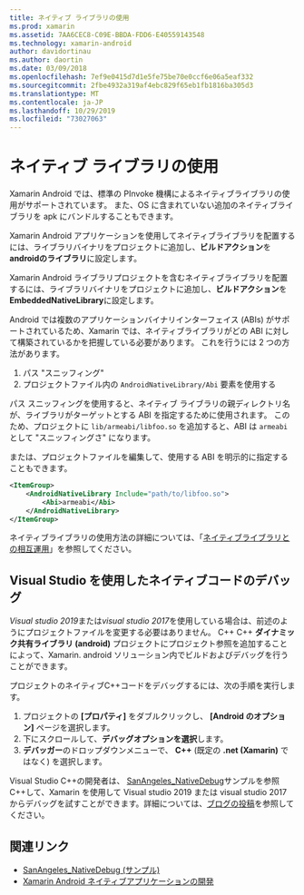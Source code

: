 ```yaml
---
title: ネイティブ ライブラリの使用
ms.prod: xamarin
ms.assetid: 7AA6CEC8-C09E-BBDA-FDD6-E40559143548
ms.technology: xamarin-android
author: davidortinau
ms.author: daortin
ms.date: 03/09/2018
ms.openlocfilehash: 7ef9e0415d7d1e5fe75be70e0ccf6e06a5eaf332
ms.sourcegitcommit: 2fbe4932a319af4ebc829f65eb1fb1816ba305d3
ms.translationtype: MT
ms.contentlocale: ja-JP
ms.lasthandoff: 10/29/2019
ms.locfileid: "73027063"
---
```

# <a name="using-native-libraries"></a>ネイティブ ライブラリの使用

Xamarin Android では、標準の PInvoke 機構によるネイティブライブラリの使用がサポートされています。 また、OS に含まれていない追加のネイティブライブラリを apk にバンドルすることもできます。

Xamarin Android アプリケーションを使用してネイティブライブラリを配置するには、ライブラリバイナリをプロジェクトに追加し、**ビルドアクション**を**androidのライブラリ**に設定します。

Xamarin Android ライブラリプロジェクトを含むネイティブライブラリを配置するには、ライブラリバイナリをプロジェクトに追加し、**ビルドアクション**を**EmbeddedNativeLibrary**に設定します。

Android では複数のアプリケーションバイナリインターフェイス (ABIs) がサポートされているため、Xamarin では、ネイティブライブラリがどの ABI に対して構築されているかを把握している必要があります。
これを行うには 2 つの方法があります。

1. パス "スニッフィング"
1. プロジェクトファイル内の `AndroidNativeLibrary/Abi` 要素を使用する

パス スニッフィングを使用すると、ネイティブ ライブラリの親ディレクトリ名が、ライブラリがターゲットとする ABI を指定するために使用されます。 このため、プロジェクトに `lib/armeabi/libfoo.so` を追加すると、ABI は `armeabi`として "スニッフィングさ" になります。

または、プロジェクトファイルを編集して、使用する ABI を明示的に指定することもできます。

```xml
<ItemGroup>
    <AndroidNativeLibrary Include="path/to/libfoo.so">
        <Abi>armeabi</Abi>
    </AndroidNativeLibrary>
</ItemGroup>
```

ネイティブライブラリの使用方法の詳細については、「[ネイティブライブラリとの相互運用](https://www.mono-project.com/docs/advanced/pinvoke/)」を参照してください。

## <a name="debugging-native-code-with-visual-studio"></a>Visual Studio を使用したネイティブコードのデバッグ

*Visual studio 2019*または*visual studio 2017*を使用している場合は、前述のようにプロジェクトファイルを変更する必要はありません。
C++ C++ **ダイナミック共有ライブラリ (android)** プロジェクトにプロジェクト参照を追加することによって、Xamarin. android ソリューション内でビルドおよびデバッグを行うことができます。

プロジェクトのネイティブC++コードをデバッグするには、次の手順を実行します。

1. プロジェクトの **[プロパティ]** をダブルクリックし、 **[Android のオプション]** ページを選択します。
2. 下にスクロールして、**デバッグオプションを選択**します。
3. **デバッガー**のドロップダウンメニューで、 **C++** (既定の **.net (Xamarin)** ではなく) を選択します。

Visual Studio C++の開発者は、 [SanAngeles_NativeDebug](https://docs.microsoft.com/samples/xamarin/monodroid-samples/sanangeles-ndk)サンプルを参照C++して、Xamarin を使用して Visual studio 2019 または visual studio 2017 からデバッグを試すことができます。詳細については、[ブログの投稿](https://blog.xamarin.com/build-and-debug-c-libraries-in-xamarin-android-apps-with-visual-studio-2015/)を参照してください。

## <a name="related-links"></a>関連リンク

- [SanAngeles_NativeDebug (サンプル)](https://docs.microsoft.com/samples/xamarin/monodroid-samples/sanangeles-ndk)
- [Xamarin Android ネイティブアプリケーションの開発](https://blogs.msdn.microsoft.com/vcblog/2015/02/23/developing-xamarin-android-native-applications/)
